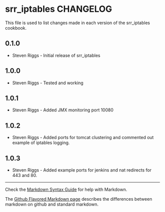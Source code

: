 srr_iptables CHANGELOG
========================

This file is used to list changes made in each version of the srr_iptables cookbook.

0.1.0
-----
- Steven Riggs - Initial release of srr_iptables

1.0.0
-----
- Steven Riggs - Tested and working

1.0.1
-----
- Steven Riggs - Added JMX monitoring port 10080

1.0.2
-----
- Steven Riggs - Added ports for tomcat clustering and commented out example of iptables logging.

1.0.3
-----
- Steven Riggs - Added example ports for jenkins and nat redirects for 443 and 80.


- - -
Check the [Markdown Syntax Guide](http://daringfireball.net/projects/markdown/syntax) for help with Markdown.

The [Github Flavored Markdown page](http://github.github.com/github-flavored-markdown/) describes the differences between markdown on github and standard markdown.
